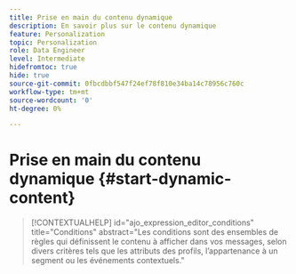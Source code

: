 ```yaml
---
title: Prise en main du contenu dynamique
description: En savoir plus sur le contenu dynamique
feature: Personalization
topic: Personalization
role: Data Engineer
level: Intermediate
hidefromtoc: true
hide: true
source-git-commit: 0fbcdbbf547f24ef78f810e34ba14c78956c760c
workflow-type: tm+mt
source-wordcount: '0'
ht-degree: 0%

---
```



# Prise en main du contenu dynamique {#start-dynamic-content}

>[!CONTEXTUALHELP]
>id="ajo_expression_editor_conditions"
>title="Conditions"
>abstract="Les conditions sont des ensembles de règles qui définissent le contenu à afficher dans vos messages, selon divers critères tels que les attributs des profils, l’appartenance à un segment ou les événements contextuels."
